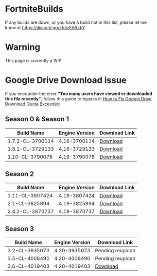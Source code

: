 # FortniteBuilds
If any builds are down, or you have a build not in this list, please let me know at https://discord.gg/kh5zEARzbY

# Warning
This page is currently a WIP.

# Google Drive Download issue
If you encounter the error **"Too many users have viewed or downloaded this file recently"**, follow this guide to bypass it:
[How to Fix Google Drive Download Quota Exceeded](https://www.youtube.com/watch?v=_xW9w1d2LEY&ab_channel=Soggs)

## Season 0 & Season 1
| Build Name | Engine Version | Download Link |
|--------------|----------------|---------------|
| 1.7.2-CL-3700114 | 4.16-3700114 | [Download](https://drive.google.com/file/d/19Wuaz_BnM6F5-KTK6P261Y07kSsvbiW2/view?usp=sharing) |
| 1.8.1-CL-3729133 | 4.16-3729133 | [Download](https://drive.google.com/file/d/1d5NvaF1qsdaVUSXP4YBKab6oJC9vMG2d/view?usp=sharing) |
| 1.10-CL-3790078 | 4.19-3790078 | [Download](https://drive.google.com/file/d/1rtbOIgVyZFvNl4oPoJKnhMJVHLivXhxT/view?usp=sharing) |

## Season 2
| Build Name | Engine Version | Download Link |
|--------------|----------------|---------------|
| 1.11-CL-3807424 | 4.19-3807424 | [Download](https://drive.google.com/file/d/1fVW7UY87RSQBRlx37Bir25D4d4bCmhqN/view?usp=sharing) |
| 2.1-CL-3825894 | 4.19-3825894 | [Download](https://drive.google.com/file/d/1Mh07OKi84mbLpFnYu4eoxnMcEYa9GNfo/view?usp=sharing) |
| 2.4.2-CL-3870737 | 4.19-3870737 | [Download](https://drive.google.com/file/d/1nflHQuwOa7_E2SNSy-eBVK-QllyeoLsY/view?usp=sharing) |

## Season 3
| Build Name | Engine Version | Download Link |
|--------------|----------------|---------------|
| 3.2-CL-3935073 | 4.20-3935073 | Pending reupload |
| 3.5-CL-4008490 | 4.20-4008490 | Pending reupload |
| 3.6-CL-4019403 | 4.20-4019403	| [Download](https://drive.google.com/file/d/1CGp3z6aM8InsSv01vaH9J1K1Cb7H9913/view?usp=sharing) |